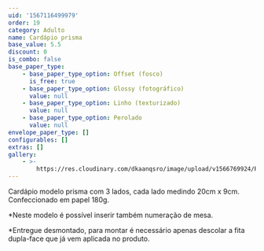 ```yaml
---
uid: '1567116499979'
order: 19
category: Adulto
name: Cardápio prisma
base_value: 5.5
discount: 0
is_combo: false
base_paper_type:
    - base_paper_type_option: Offset (fosco)
      is_free: true
    - base_paper_type_option: Glossy (fotográfico)
      value: null
    - base_paper_type_option: Linho (texturizado)
      value: null
    - base_paper_type_option: Perolado
      value: null
envelope_paper_type: []
configurables: []
extras: []
gallery:
    - >-
        https://res.cloudinary.com/dkaanqsro/image/upload/v1566769924/Papelaria%20adulto/Menu_prisma_kcucdx.jpg
---
```


Cardápio modelo prisma com 3 lados, cada lado medindo 20cm x 9cm. Confeccionado em papel 180g.

\*Neste modelo é possível inserir também numeração de mesa.

\*Entregue desmontado, para montar é necessário apenas descolar a fita dupla-face que já vem aplicada no produto.
